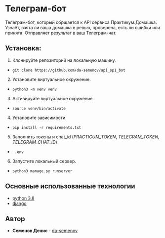 # Телеграм-бот
Телеграм-бот, который обрщается к API сервиса Практикум.Домашка. 
Узнаёт, взята ли ваша домашка в ревью, проверена, есть ли ошибки или принята. 
Отправляет результат в ваш Телеграм-чат.
## Установка:
1. Клонируйте репозиторий на локальную машину.
- ``git clone https://github.com/da-semenov/api_sp1_bot``
2. Установите виртуальное окружение.
- ``python3 -m venv venv``
3. Активируйте виртуальное окружение.
- ``source venv/bin/activate``
4. Установите зависимости.
- ``pip install -r requirements.txt``
5. Заполнить токены и chat_id (_PRACTICUM_TOKEN_, _TELEGRAM_TOKEN_, _TELEGRAM_CHAT_ID_)
- `` .env``
6. Запустите локальный сервер.
- ``python3 manage.py runserver``
 
## Основные использованные технологии
* [python 3.8](https://www.python.org/)
* [django](https://www.djangoproject.com/)

## Автор
* **Семенов Денис** - [da-semenov](https://github.com/da-semenov)
